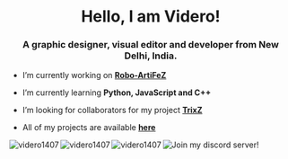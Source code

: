 <h1 align="center">Hello, I am Videro!</h1>
<h3 align="center">A graphic designer, visual editor and developer from New Delhi, India.</h3>

- I’m currently working on [**Robo-ArtiFeZ**](https://github.com/Videro1407/ArtiFeZ)

- I’m currently learning **Python, JavaScript and C++**

- I’m looking for collaborators for my project [**TrixZ**](https://discordbotlist.com/bots/trixz)

- All of my projects are available [**here**](https://www.github.com/Videro1407)
<p align="center">
<img align="left" src="https://github-readme-stats.vercel.app/api?username=videro1407&show_icons=true&locale=en&theme=graywhite&layout=compact" alt="videro1407" />
</p>
<p align="center">
<img align="left" src="https://github-readme-stats.vercel.app/api/top-langs?username=videro1407&show_icons=true&locale=en&layout=compact&theme=graywhite" alt="videro1407" />
</p>
<p align="center">
<a href="https://twitter.com/videro1407" target="blank"><img align="left" src="https://img.shields.io/twitter/follow/videro1407?logo=twitter&style=for-the-badge&color=blue&lablelColor=ffffff&logoColor=blue" alt="videro1407" title="Follow me on Twitter!"/></a>
</p>
<p align="center">
<img align="left" src="https://discordapp.com/api/guilds/690494216572239922/widget.png?style=banner2" alt="Join my discord server!" title="Join my discord server!"/>
</p>
